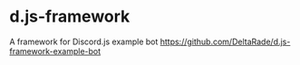 # d.js-framework
A framework for Discord.js
example bot
https://github.com/DeltaRade/d.js-framework-example-bot
